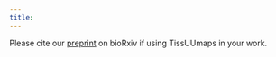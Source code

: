 ```yaml
---
title:   
---
```


Please cite our <a href="https://www.biorxiv.org/content/10.1101/2022.01.28.478131v1">preprint</a> on bioRxiv if using TissUUmaps in your work.

<!-- <ul style="list-style-type:none">
	<li>
		<a href=""><img src="/assets/publi_images/tissuumaps3.png" class="publication"/></a>
		<p class="authors"> N. Pielawski, A. Andersson, C. Avenel, A. Behanova, E. Chelebian, A. Klemm, F. Nysj&ouml;, L. Solorzano, C. W&auml;hlby.</p>
		<p class="title">TissUUmaps 3: Interactive visualization and quality assessment of large-scale spatial omics data.</p>
		<p class="publication"><a href="https://www.biorxiv.org/content/10.1101/2022.01.28.478131v1">bioRxiv</a>, doi: 10.1101/2022.01.28.478131, January 28. 2022.
		</p>
	</li>
</ul> -->

